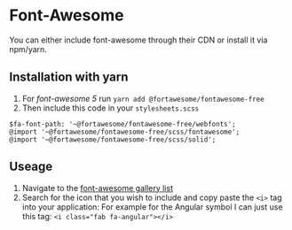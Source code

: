 # Font-Awesome

You can either include font-awesome through their CDN or install it via npm/yarn. 

## Installation with yarn

1. For _font-awesome 5_ run `yarn add @fortawesome/fontawesome-free`
1. Then include this code in your `stylesheets.scss`
```
$fa-font-path: '~@fortawesome/fontawesome-free/webfonts';
@import '~@fortawesome/fontawesome-free/scss/fontawesome';
@import '~@fortawesome/fontawesome-free/scss/solid';
```

## Useage

1. Navigate to the [font-awesome gallery list](https://fontawesome.com/icons?d=gallery)
1. Search for the icon that you wish to include and copy paste the `<i>` tag into your application:
For example for the Angular symbol I can just use this tag: `<i class="fab fa-angular"></i>`
